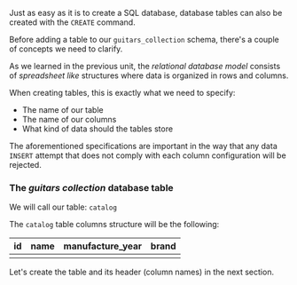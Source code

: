 Just as easy as it is to create a SQL database, database tables can also be created with the `CREATE` command.

Before adding a table to our `guitars_collection` schema, there's a couple of concepts we need to clarify.

As we learned in the previous unit, the _relational database model_ consists of _spreadsheet like_ structures where data is organized in rows and columns.

When creating tables, this is exactly what we need to specify:

- The name of our table
- The name of our columns
- What kind of data should the tables store

The aforementioned specifications are important in the way that any data `INSERT` attempt that does not comply with each column configuration will be rejected.

### The _guitars collection_ database table

We will call our table: `catalog`

The `catalog` table columns structure will be the following: 

| id | name | manufacture_year | brand |
|----|------|------|-------|
|    |      |      |       |

Let's create the table and its header (column names) in the next section.